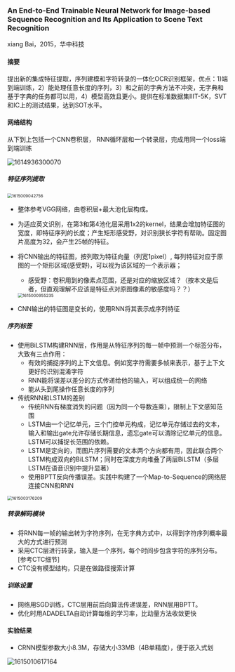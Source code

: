 ### An End-to-End Trainable Neural Network for Image-based Sequence Recognition and Its Application to Scene Text Recognition
xiang Bai，2015，华中科技

#### 摘要

提出新的集成特征提取，序列建模和字符转录的一体化OCR识别框架，优点：1)端到端训练，2）能处理任意长度的序列，3）和之前的字典方法不冲突，无字典和基于字典的任务都可以用，4）模型高效且更小。提供在标准数据集IIIT-5K，SVT和IC上的测试结果，达到SOT水平。

#### 网络结构

从下到上包括一个CNN卷积层， RNN循环层和一个转录层，完成用同一个loss端到端训练

![1614936300070](C:\Users\viruser.v-desktop\AppData\Roaming\Typora\typora-user-images\1614936300070.png)

##### 特征序列提取

<img src="C:\Users\viruser.v-desktop\AppData\Roaming\Typora\typora-user-images\1615009042756.png" alt="1615009042756" style="zoom:67%;" />

* 整体参考VGG网络，由卷积层+最大池化层构成。

* 为适应英文识别，在第3和第4池化层采用1x2的kernel，结果会增加特征图的宽度，即特征序列的长度；产生矩形感受野，对识别狭长字符有帮助。固定图片高度为32，会产生25帧的特征。

* 将CNN输出的特征图，按列取为特征向量（列宽1pixel）, 每列特征对应于原图的一个矩形区域(感受野)，可以视为该区域的一个表示器；

  * 感受野：卷积用到的像素点范围，还是对应的缩放区域？（按本文是后者，但直观理解不应该是特征点对原图像素的敏感度吗？？）

  <img src="C:\Users\viruser.v-desktop\AppData\Roaming\Typora\typora-user-images\1615000955235.png" alt="1615000955235" style="zoom:67%;" />

* CNN输出的特征图是变长的，使用RNN将其表示成序列特征

  

##### 序列标签

* 使用BiLSTM构建RNN层，作用是从特征序列的每一帧中预测一个标签分布，大致有三点作用：
  * 有效的捕捉序列的上下文信息。例如宽字符需要多帧来表示，基于上下文更好的识别混淆字符
  * RNN能将误差以差分的方式传递给他的输入，可以组成统一的网络
  * 能从头到尾操作任意长度的序列
* 传统RNN和LSTM的差别
  * 传统RNN有梯度消失的问题（因为同一个导数连乘），限制上下文感知范围
  * LSTM由一个记忆单元，三个门控单元构成，记忆单元存储过去的文本，输入和输出gate允许存储长期信息，遗忘gate可以清除记忆单元的信息。LSTM可以捕捉长范围的依赖。
  * LSTM是定向的，而图片序列需要的文本两个方向都有用，因此联合两个LSTM构成双向的BiLSTM；同时在深度方向堆叠了两层BiLSTM（多层LSTM在语音识别中提升显著）
  * 使用BPTT反向传播误差。实践中构建了一个Map-to-Sequence的网络层连接CNN和RNN

<img src="C:\Users\viruser.v-desktop\AppData\Roaming\Typora\typora-user-images\1615003176209.png" alt="1615003176209" style="zoom:67%;" />

##### 转录解码模块

* 将RNN每一帧的输出转为字符序列，在无字典方式中，以得到字符序列概率最大的方式进行预测
* 采用CTC层进行转录，输入是一个序列，每个时间步包含字符的序列分布。[参考CTC细节]
* CTC没有模型结构，只是在做路径搜索计算



##### 训练设置

* 网络用SGD训练，CTC层用前后向算法传递误差，RNN层用BPTT。
* 优化时用ADADELTA自动计算每维的学习率，比动量方法收敛更快





#### 实验结果

* CRNN模型参数大小8.3M，存储大小33MB（4B单精度），便于嵌入式划

![1615010617164](C:\Users\viruser.v-desktop\AppData\Roaming\Typora\typora-user-images\1615010617164.png)